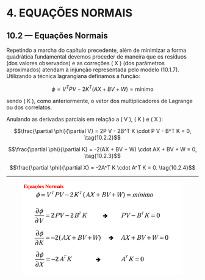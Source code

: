 # 4. EQUAÇÕES NORMAIS

## 10.2 — Equações Normais

Repetindo a marcha do capítulo precedente, além de minimizar a forma quadrática fundamental devemos proceder de maneira que os resíduos (dos valores observados) e as correções ( X ) (dos parâmetros aproximados) atendam à injunção representada pelo modelo (10.1.7). Utilizando a técnica lagrangiana definamos a função:

$$\phi = V^T P V - 2K^T (AX + BV + W) = \text{mínimo} \tag{10.2.1}$$

sendo ( K ), como anteriormente, o vetor dos multiplicadores de Lagrange ou dos correlatos.

Anulando as derivadas parciais em relação a ( V ), ( K ) e ( X ):

$$\frac{\partial \phi}{\partial V} = 2P V - 2B^T K \cdot P V - B^T K = 0, \tag{10.2.2}$$

$$\frac{\partial \phi}{\partial K} = -2(AX + BV + W) \cdot AX + BV + W = 0, \tag{10.2.3}$$

$$\frac{\partial \phi}{\partial X} = -2A^T K \cdot A^T K = 0. \tag{10.2.4}$$



***

<figure><img src="../.gitbook/assets/image (27).png" alt=""><figcaption></figcaption></figure>
